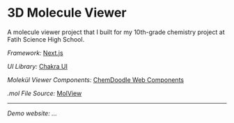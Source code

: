 # 3D Molecule Viewer

A molecule viewer project that I built for my 10th-grade chemistry project at Fatih Science High School.

_Framework:_ [Next.js](https://nextjs.org/)

_UI Library:_ [Chakra UI](https://chakra-ui.com/)

_Molekül Viewer Components:_ [ChemDoodle Web Components](https://web.chemdoodle.com/)

_.mol File Source:_ [MolView](https://molview.org/)

<hr/>

_Demo website: ..._
